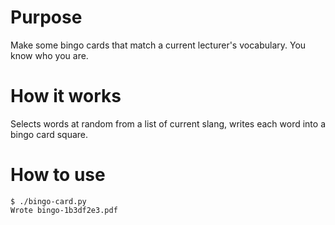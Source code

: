 # Purpose
Make some bingo cards that match a current lecturer's vocabulary. You know who you are.

# How it works
Selects words at random from a list of current slang, writes each word into a bingo card square.

# How to use
```
$ ./bingo-card.py
Wrote bingo-1b3df2e3.pdf
```
